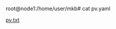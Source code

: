 root@node1:/home/user/mkb# cat pv.yaml

[pv.txt](https://github.com/user-attachments/files/18286075/pv.txt)

